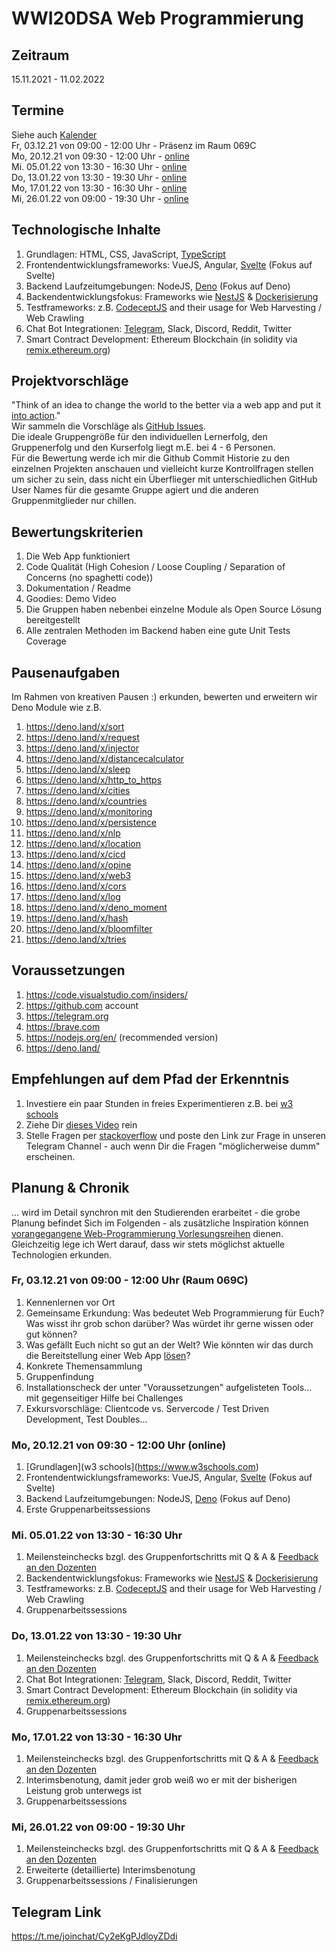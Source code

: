 # WWI20DSA Web Programmierung

## Zeitraum
15.11.2021 - 11.02.2022

## Termine
Siehe auch [Kalender](https://calendar.google.com/calendar/embed?src=g7o3rd7djlvq3gtjpg3pblm2vc%40group.calendar.google.com&ctz=Europe%2FBerlin
)  
Fr, 03.12.21 von 09:00 - 12:00 Uhr - Präsenz im Raum 069C  
Mo, 20.12.21 von 09:30 - 12:00 Uhr - [online](https://moodle.dhbw-mannheim.de/course/view.php?id=6672
)  
Mi. 05.01.22 von 13:30 - 16:30 Uhr - [online](https://moodle.dhbw-mannheim.de/course/view.php?id=6672
)     
Do, 13.01.22 von 13:30 - 19:30 Uhr - [online](https://moodle.dhbw-mannheim.de/course/view.php?id=6672
)   
Mo, 17.01.22 von 13:30 - 16:30 Uhr - [online](https://moodle.dhbw-mannheim.de/course/view.php?id=6672
)   
Mi, 26.01.22 von 09:00 - 19:30 Uhr - [online](https://moodle.dhbw-mannheim.de/course/view.php?id=6672
)   

## Technologische Inhalte
1. Grundlagen: HTML, CSS, JavaScript, [TypeScript](https://www.typescriptlang.org/)
2. Frontendentwicklungsframeworks: VueJS, Angular, [Svelte](https://svelte.dev/) (Fokus auf Svelte)
3. Backend Laufzeitumgebungen: NodeJS, [Deno](https://deno.land/) (Fokus auf Deno)
4. Backendentwicklungsfokus: Frameworks wie [NestJS](https://nestjs.com/) & [Dockerisierung](https://nodejs.org/en/docs/guides/nodejs-docker-webapp/)    
5. Testframeworks: z.B. [CodeceptJS](https://codecept.io/) and their usage for Web Harvesting / Web Crawling
6. Chat Bot Integrationen: [Telegram](https://telegram.org), Slack, Discord, Reddit, Twitter    
7. Smart Contract Development: Ethereum Blockchain (in solidity via [remix.ethereum.org](https://remix.ethereum.org/))

## Projektvorschläge  
"Think of an idea to change the world to the better via a web app and put it [into action](https://www.youtube.com/watch?v=fa7R-sOM1v8)."   
Wir sammeln die Vorschläge als [GitHub Issues](https://github.com/michael-spengler/WWI20DSA-Web-Programmierung/issues).   
Die ideale Gruppengröße für den individuellen Lernerfolg, den Gruppenerfolg und den Kurserfolg liegt m.E. bei 4 - 6 Personen.   
Für die Bewertung werde ich mir die Github Commit Historie zu den einzelnen Projekten anschauen und vielleicht kurze Kontrollfragen stellen um sicher zu sein, dass nicht ein Überflieger mit unterschiedlichen GitHub User Names für die gesamte Gruppe agiert und die anderen Gruppenmitglieder nur chillen.   

## Bewertungskriterien
1. Die Web App funktioniert  
2. Code Qualität (High Cohesion / Loose Coupling / Separation of Concerns (no spaghetti code))  
3. Dokumentation / Readme  
4. Goodies: Demo Video  
5. Die Gruppen haben nebenbei einzelne Module als Open Source Lösung bereitgestellt    
6. Alle zentralen Methoden im Backend haben eine gute Unit Tests Coverage  

## Pausenaufgaben
Im Rahmen von kreativen Pausen :) erkunden, bewerten und erweitern wir Deno Module wie z.B.   
1. https://deno.land/x/sort
2. https://deno.land/x/request
3. https://deno.land/x/injector
4. https://deno.land/x/distancecalculator
6. https://deno.land/x/sleep
7. https://deno.land/x/http_to_https
8. https://deno.land/x/cities
9. https://deno.land/x/countries
10. https://deno.land/x/monitoring
11. https://deno.land/x/persistence
12. https://deno.land/x/nlp 
13. https://deno.land/x/location
14. https://deno.land/x/cicd
15. https://deno.land/x/opine
16. https://deno.land/x/web3
17. https://deno.land/x/cors  
18. https://deno.land/x/log  
19. https://deno.land/x/deno_moment  
20. https://deno.land/x/hash  
21. https://deno.land/x/bloomfilter  
22. https://deno.land/x/tries    

## Voraussetzungen
1. https://code.visualstudio.com/insiders/  
2. https://github.com account  
3. https://telegram.org  
4. https://brave.com  
5. https://nodejs.org/en/ (recommended version)
6. https://deno.land/

## Empfehlungen auf dem Pfad der Erkenntnis
1. Investiere ein paar Stunden in freies Experimentieren z.B. bei [w3 schools](https://www.w3schools.com)   
2. Ziehe Dir [dieses Video](https://www.youtube.com/watch?v=mhnpeOLiQTg) rein
3. Stelle Fragen per [stackoverflow](https://stackoverflow.com/) und poste den Link zur Frage in unseren Telegram Channel - auch wenn Dir die Fragen "möglicherweise dumm" erscheinen.  

## Planung & Chronik  
... wird im Detail synchron mit den Studierenden erarbeitet - die grobe Planung befindet Sich im Folgenden - als zusätzliche Inspiration können [vorangegangene Web-Programmierung Vorlesungsreihen](https://github.com/michael-spengler/wwi19seb-webprogrammierung) dienen. Gleichzeitig lege ich Wert darauf, dass wir stets möglichst aktuelle Technologien erkunden.  

### Fr, 03.12.21 von 09:00 - 12:00 Uhr (Raum 069C)
1. Kennenlernen vor Ort     
2. Gemeinsame Erkundung: Was bedeutet Web Programmierung für Euch? Was wisst ihr grob schon darüber? Was würdet ihr gerne wissen oder gut können?   
3. Was gefällt Euch nicht so gut an der Welt? Wie könnten wir das durch die Bereitstellung einer Web App [lösen](https://www.youtube.com/watch?v=fa7R-sOM1v8)?   
4. Konkrete Themensammlung   
5. Gruppenfindung   
6. Installationscheck der unter "Voraussetzungen" aufgelisteten Tools... mit gegenseitiger Hilfe bei Challenges   
7. Exkursvorschläge: Clientcode vs. Servercode / Test Driven Development, Test Doubles...
 

### Mo, 20.12.21 von 09:30 - 12:00 Uhr (online)
1. [Grundlagen](w3 schools](https://www.w3schools.com)   
2. Frontendentwicklungsframeworks: VueJS, Angular, [Svelte](https://svelte.dev/) (Fokus auf Svelte)   
3. Backend Laufzeitumgebungen: NodeJS, [Deno](https://deno.land/) (Fokus auf Deno)  
4. Erste Gruppenarbeitssessions  

### Mi. 05.01.22 von 13:30 - 16:30 Uhr
1. Meilensteinchecks bzgl. des Gruppenfortschritts mit Q & A & [Feedback an den Dozenten](https://github.com/michael-spengler/WWI20DSA-Web-Programmierung/issues/5)  
2. Backendentwicklungsfokus: Frameworks wie [NestJS](https://nestjs.com/) & [Dockerisierung](https://nodejs.org/en/docs/guides/nodejs-docker-webapp/)    
3. Testframeworks: z.B. [CodeceptJS](https://codecept.io/) and their usage for Web Harvesting / Web Crawling  
4. Gruppenarbeitssessions  

### Do, 13.01.22 von 13:30 - 19:30 Uhr
1. Meilensteinchecks bzgl. des Gruppenfortschritts mit Q & A & [Feedback an den Dozenten](https://github.com/michael-spengler/WWI20DSA-Web-Programmierung/issues/5)         
2. Chat Bot Integrationen: [Telegram](https://telegram.org), Slack, Discord, Reddit, Twitter     
3. Smart Contract Development: Ethereum Blockchain (in solidity via [remix.ethereum.org](https://remix.ethereum.org/))  
4. Gruppenarbeitssessions   

### Mo, 17.01.22 von 13:30 - 16:30 Uhr
1. Meilensteinchecks bzgl. des Gruppenfortschritts mit Q & A & [Feedback an den Dozenten](https://github.com/michael-spengler/WWI20DSA-Web-Programmierung/issues/5)            
2. Interimsbenotung, damit jeder grob weiß wo er mit der bisherigen Leistung grob unterwegs ist  
3. Gruppenarbeitssessions

### Mi, 26.01.22 von 09:00 - 19:30 Uhr
1. Meilensteinchecks bzgl. des Gruppenfortschritts mit Q & A & [Feedback an den Dozenten](https://github.com/michael-spengler/WWI20DSA-Web-Programmierung/issues/5)         
2. Erweiterte (detaillierte) Interimsbenotung 
3. Gruppenarbeitssessions / Finalisierungen


## Telegram Link
https://t.me/joinchat/Cy2eKgPJdloyZDdi

